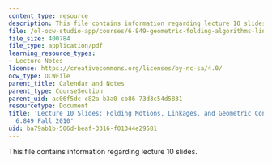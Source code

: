 ```yaml
---
content_type: resource
description: This file contains information regarding lecture 10 slides.
file: /ol-ocw-studio-app/courses/6-849-geometric-folding-algorithms-linkages-origami-polyhedra-fall-2012/ba79ab1b506dbeaf3316f01344e29581_MIT6_849F12_slidesL10.pdf
file_size: 400784
file_type: application/pdf
learning_resource_types:
- Lecture Notes
license: https://creativecommons.org/licenses/by-nc-sa/4.0/
ocw_type: OCWFile
parent_title: Calendar and Notes
parent_type: CourseSection
parent_uid: ac06f5dc-c82a-b3a0-cb86-73d3c54d5831
resourcetype: Document
title: 'Lecture 10 Slides: Folding Motions, Linkages, and Geometric Construction,
  6.849 Fall 2010'
uid: ba79ab1b-506d-beaf-3316-f01344e29581
---
```

This file contains information regarding lecture 10 slides.